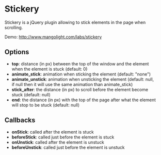 Stickery
========

Stickery is a jQuery plugin allowing to stick elements in the page when scrolling.

Demo: http://www.mangolight.com/labs/stickery

## Options
- **top**: distance (in px) between the top of the window and the element when the element is stuck (default: 0)
- **animate_stick**: animation when sticking the element (default: "none")
- **animate_unstick**: animation when unsticking the element (default: null, if null then it will use the same animation than animate_stick)
- **stick_after**: the distance (in px) to scroll before the element become stuck (default: null)
- **end**: the distance (in px) with the top of the page after what the element will stop to be stuck (default: null)

## Callbacks
- **onStick**: called after the element is stuck
- **beforeStick**: called just before the element is stuck
- **onUnstick**: called after the element is unstuck
- **beforeUnstick**: called just before the element is unstuck